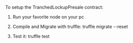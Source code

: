To setup the TranchedLockupPresale contract:

1. Run your favorite node on your pc

2. Compile and Migrate with truffle: truffle migrate --reset

3. Test it: truffle test 

